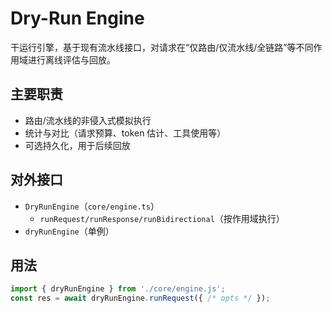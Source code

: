 # Dry-Run Engine

干运行引擎，基于现有流水线接口，对请求在“仅路由/仅流水线/全链路”等不同作用域进行离线评估与回放。

## 主要职责
- 路由/流水线的非侵入式模拟执行
- 统计与对比（请求预算、token 估计、工具使用等）
- 可选持久化，用于后续回放

## 对外接口
- `DryRunEngine`（`core/engine.ts`）
  - `runRequest/runResponse/runBidirectional`（按作用域执行）
- `dryRunEngine`（单例）

## 用法
```ts
import { dryRunEngine } from './core/engine.js';
const res = await dryRunEngine.runRequest({ /* opts */ });
```

